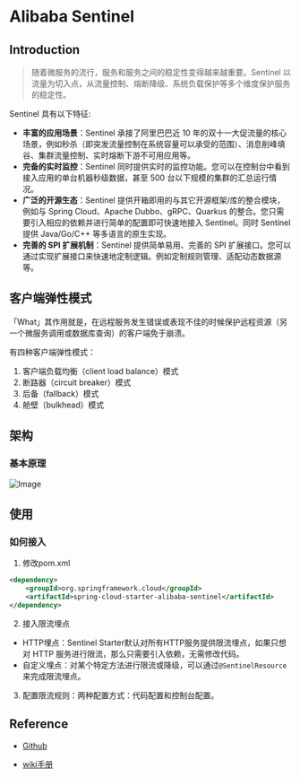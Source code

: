 # Alibaba Sentinel

## Introduction

> 随着微服务的流行，服务和服务之间的稳定性变得越来越重要。Sentinel 以流量为切入点，从流量控制、熔断降级、系统负载保护等多个维度保护服务的稳定性。

Sentinel 具有以下特征:

- **丰富的应用场景**：Sentinel 承接了阿里巴巴近 10 年的双十一大促流量的核心场景，例如秒杀（即突发流量控制在系统容量可以承受的范围）、消息削峰填谷、集群流量控制、实时熔断下游不可用应用等。
- **完备的实时监控**：Sentinel 同时提供实时的监控功能。您可以在控制台中看到接入应用的单台机器秒级数据，甚至 500 台以下规模的集群的汇总运行情况。
- **广泛的开源生态**：Sentinel 提供开箱即用的与其它开源框架/库的整合模块，例如与 Spring Cloud、Apache Dubbo、gRPC、Quarkus 的整合。您只需要引入相应的依赖并进行简单的配置即可快速地接入 Sentinel。同时 Sentinel 提供 Java/Go/C++ 等多语言的原生实现。
- **完善的 SPI 扩展机制**：Sentinel 提供简单易用、完善的 SPI 扩展接口。您可以通过实现扩展接口来快速地定制逻辑。例如定制规则管理、适配动态数据源等。

## 客户端弹性模式

「What」其作用就是，在远程服务发生错误或表现不佳的时候保护远程资源（另一个微服务调用或数据库查询）的客户端免于崩溃。

有四种客户端弹性模式：

1. 客户端负载均衡（client load balance）模式
2. 断路器（circuit breaker）模式
3. 后备（fallback）模式
4. 舱壁（bulkhead）模式

## 架构

### 基本原理

![Image](https://cdn.jsdelivr.net/gh/edgarding77/microservice-platform-doc@latest/image/tech/sentinel-basic-arch.png)

## 使用

### 如何接入

1. 修改pom.xml

```xml
<dependency>
    <groupId>org.springframework.cloud</groupId>
    <artifactId>spring-cloud-starter-alibaba-sentinel</artifactId>
</dependency>
```

2. 接入限流埋点

- HTTP埋点：Sentinel Starter默认对所有HTTP服务提供限流埋点，如果只想对 HTTP 服务进行限流，那么只需要引入依赖，无需修改代码。
- 自定义埋点：对某个特定方法进行限流或降级，可以通过`@SentinelResource`来完成限流埋点。

3. 配置限流规则：两种配置方式：代码配置和控制台配置。

   

## Reference

- [Github](https://github.com/alibaba/Sentinel)

- [wiki手册](https://github.com/alibaba/Sentinel/wiki)

  